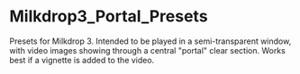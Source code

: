 # Milkdrop3_Portal_Presets

Presets for Milkdrop 3.  Intended to be played in a semi-transparent window, with video images showing through a central "portal" clear section.  Works best if a vignette is added to the video.
